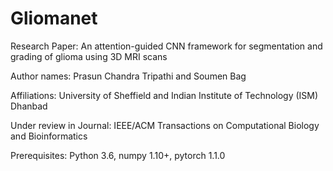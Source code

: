 # Gliomanet
Research Paper: An attention-guided CNN framework for segmentation and grading of glioma using 3D MRI scans

Author names: Prasun Chandra Tripathi and Soumen Bag

Affiliations: University of Sheffield and  Indian Institute of Technology (ISM) Dhanbad

Under review in Journal: IEEE/ACM Transactions on Computational Biology and Bioinformatics

Prerequisites: Python 3.6, numpy 1.10+, pytorch 1.1.0
